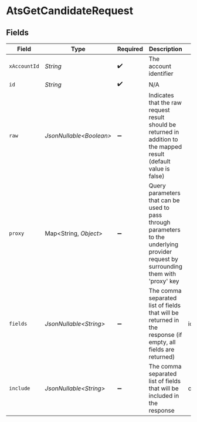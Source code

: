 # AtsGetCandidateRequest


## Fields

| Field                                                                                                                                                                                          | Type                                                                                                                                                                                           | Required                                                                                                                                                                                       | Description                                                                                                                                                                                    | Example                                                                                                                                                                                        |
| ---------------------------------------------------------------------------------------------------------------------------------------------------------------------------------------------- | ---------------------------------------------------------------------------------------------------------------------------------------------------------------------------------------------- | ---------------------------------------------------------------------------------------------------------------------------------------------------------------------------------------------- | ---------------------------------------------------------------------------------------------------------------------------------------------------------------------------------------------- | ---------------------------------------------------------------------------------------------------------------------------------------------------------------------------------------------- |
| `xAccountId`                                                                                                                                                                                   | *String*                                                                                                                                                                                       | :heavy_check_mark:                                                                                                                                                                             | The account identifier                                                                                                                                                                         |                                                                                                                                                                                                |
| `id`                                                                                                                                                                                           | *String*                                                                                                                                                                                       | :heavy_check_mark:                                                                                                                                                                             | N/A                                                                                                                                                                                            |                                                                                                                                                                                                |
| `raw`                                                                                                                                                                                          | *JsonNullable\<Boolean>*                                                                                                                                                                       | :heavy_minus_sign:                                                                                                                                                                             | Indicates that the raw request result should be returned in addition to the mapped result (default value is false)                                                                             |                                                                                                                                                                                                |
| `proxy`                                                                                                                                                                                        | Map\<String, *Object*>                                                                                                                                                                         | :heavy_minus_sign:                                                                                                                                                                             | Query parameters that can be used to pass through parameters to the underlying provider request by surrounding them with 'proxy' key                                                           |                                                                                                                                                                                                |
| `fields`                                                                                                                                                                                       | *JsonNullable\<String>*                                                                                                                                                                        | :heavy_minus_sign:                                                                                                                                                                             | The comma separated list of fields that will be returned in the response (if empty, all fields are returned)                                                                                   | id,remote_id,name,first_name,last_name,email,emails,social_links,phone,phone_numbers,company,country,title,application_ids,remote_application_ids,hired_at,custom_fields,created_at,updated_at |
| `include`                                                                                                                                                                                      | *JsonNullable\<String>*                                                                                                                                                                        | :heavy_minus_sign:                                                                                                                                                                             | The comma separated list of fields that will be included in the response                                                                                                                       | custom_fields                                                                                                                                                                                  |